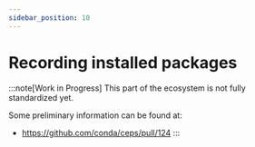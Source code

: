 ```yaml
---
sidebar_position: 10
---
```


# Recording installed packages

:::note[Work in Progress]
This part of the ecosystem is not fully standardized yet.

Some preliminary information can be found at:
- https://github.com/conda/ceps/pull/124
:::
